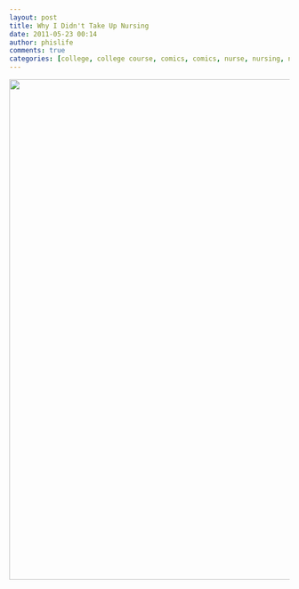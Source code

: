 ```yaml
---
layout: post
title: Why I Didn't Take Up Nursing
date: 2011-05-23 00:14
author: phislife
comments: true
categories: [college, college course, comics, comics, nurse, nursing, nursung course]
---
```

<a rel="attachment wp-att-520" href="http://philippineislandliving.com/why-i-didnt-take-up-nursing/why-not-nursing-2/"><img class="alignnone size-full wp-image-520" title="Why Not Nursing" src="http://philippineislandliving.com/wp-content/uploads/2011/05/Why-Not-Nursing1.png" alt="" width="579" height="900" /></a>
